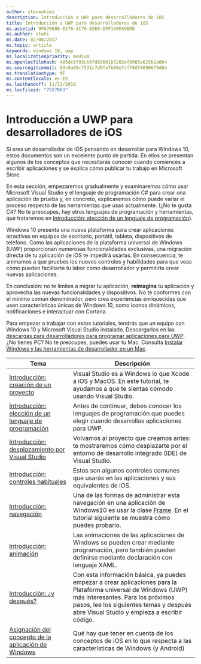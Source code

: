 ```yaml
---
author: stevewhims
description: Introducción a UWP para desarrolladores de iOS
title: Introducción a UWP para desarrolladores de iOS
ms.assetid: 9F67068B-E578-4C70-B3E0-DFF150FA9BDD
ms.author: stwhi
ms.date: 02/08/2017
ms.topic: article
keywords: windows 10, uwp
ms.localizationpriority: medium
ms.openlocfilehash: 485dc6f93cb0fd83601b3202ef9965e625b2a0b4
ms.sourcegitcommit: 93c0a60cf531c7d9fe7b00e7cf78df86906f9d6e
ms.translationtype: MT
ms.contentlocale: es-ES
ms.lasthandoff: 11/21/2018
ms.locfileid: "7557863"
---
```

# <a name="getting-started-with-uwp-for-ios-developers"></a>Introducción a UWP para desarrolladores de iOS


Si eres un desarrollador de iOS pensando en desarrollar para Windows 10, estos documentos son un excelente punto de partida. En ellos se presentan algunos de los conceptos que necesitarás conocer cuando comiences a escribir aplicaciones y se explica cómo publicar tu trabajo en Microsoft Store.

En esta sección, empezaremos gradualmente y examinaremos cómo usar Microsoft Visual Studio y el lenguaje de programación C# para crear una aplicación de prueba y, en concreto, explicaremos cómo puede variar el proceso respecto de las herramientas que usas actualmente. (¿No te gusta C#? No te preocupes, hay otros lenguajes de programación y herramientas, que trataremos en [Introducción: elección de un lenguaje de programación](getting-started-choosing-a-programming-language.md)).

Windows 10 presenta una nueva plataforma para crear aplicaciones atractivas en equipos de escritorio, portátil, tableta, dispositivos de teléfono. Como las aplicaciones de la plataforma universal de Windows (UWP) proporcionan numerosas funcionalidades exclusivas, una migración directa de tu aplicación de iOS te impedirá usarlas. En consecuencia, te animamos a que pruebes los nuevos controles y habilidades para que veas cómo pueden facilitarte tu labor como desarrollador y permitirte crear nuevas aplicaciones.

En conclusión: no te limites a migrar tu aplicación, **reimagina** tu aplicación y aprovecha las nuevas funcionalidades y dispositivos. No te conformes con el mínimo común denominador, pero crea experiencias enriquecidas que usen características únicas de Windows 10, como iconos dinámicos, notificaciones e interactuar con Cortana.

Para empezar a trabajar con estos tutoriales, tendrás que un equipo con Windows 10 y Microsoft Visual Studio instalado. Descargarlos en las [descargas para desarrolladores para programar aplicaciones para UWP](https://developer.microsoft.com/en-us/windows/downloads). ¿No tienes PC? No te preocupes, puedes usar tu Mac. Consulta [Instalar Windows y las herramientas de desarrollador en un Mac](setting-up-your-mac-with-windows-10.md).

| Tema | Descripción |
|-------|-------------|
| [Introducción: creación de un proyecto](getting-started-creating-a-project.md) | Visual Studio es a Windows lo que Xcode a iOS y MacOS. En este tutorial, te ayudamos a que te sientas cómodo usando Visual Studio. |
| [Introducción: elección de un lenguaje de programación](getting-started-choosing-a-programming-language.md) | Antes de continuar, debes conocer los lenguajes de programación que puedes elegir cuando desarrollas aplicaciones para UWP. |
| [Introducción: desplazamiento por Visual Studio](getting-started-getting-around-in-visual-studio.md) | Volvamos al proyecto que creamos antes: te mostraremos cómo desplazarte por el entorno de desarrollo integrado (IDE) de Visual Studio. |
| [Introducción: controles habituales](getting-started-common-controls.md) | Estos son algunos controles comunes que usarás en las aplicaciones y sus equivalentes de iOS. |
| [Introducción: navegación](getting-started-navigation.md) | Una de las formas de administrar esta navegación en una aplicación de Windows10 es usar la clase [Frame](https://msdn.microsoft.com/library/windows/apps/br242682). En el tutorial siguiente se muestra cómo puedes probarlo. |
| [Introducción: animación](getting-started-animation.md) | Las animaciones de las aplicaciones de Windows se pueden crear mediante programación, pero también pueden definirse mediante declaración con lenguaje XAML. |
| [Introducción: ¿y después?](getting-started-what-next.md) | Con esta información básica, ya puedes empezar a crear aplicaciones para la Plataforma universal de Windows (UWP) más interesantes. Para los próximos pasos, lee los siguientes temas y después abre Visual Studio y empieza a escribir código. |
| [Asignación del concepto de la aplicación de Windows](https://msdn.microsoft.com//windows/uwp/porting/android-ios-uwp-map) | Qué hay que tener en cuenta de los conceptos de iOS en lo que respecta a las características de Windows (y Android) |

 

 

 
